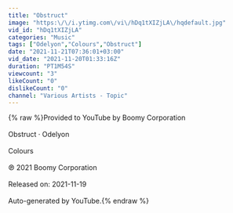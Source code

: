 ```yaml
---
title: "Obstruct"
image: "https:\/\/i.ytimg.com\/vi\/hDq1tXIZjLA\/hqdefault.jpg"
vid_id: "hDq1tXIZjLA"
categories: "Music"
tags: ["Odelyon","Colours","Obstruct"]
date: "2021-11-21T07:36:01+03:00"
vid_date: "2021-11-20T01:33:16Z"
duration: "PT1M54S"
viewcount: "3"
likeCount: "0"
dislikeCount: "0"
channel: "Various Artists - Topic"
---
```

{% raw %}Provided to YouTube by Boomy Corporation<br /><br />Obstruct · Odelyon<br /><br />Colours<br /><br />℗ 2021 Boomy Corporation<br /><br />Released on: 2021-11-19<br /><br />Auto-generated by YouTube.{% endraw %}
